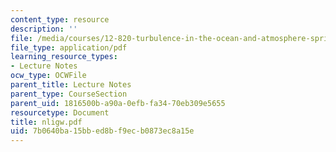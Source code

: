 ```yaml
---
content_type: resource
description: ''
file: /media/courses/12-820-turbulence-in-the-ocean-and-atmosphere-spring-2007/7b0640ba15bbed8bf9ecb0873ec8a15e_nligw.pdf
file_type: application/pdf
learning_resource_types:
- Lecture Notes
ocw_type: OCWFile
parent_title: Lecture Notes
parent_type: CourseSection
parent_uid: 1816500b-a90a-0efb-fa34-70eb309e5655
resourcetype: Document
title: nligw.pdf
uid: 7b0640ba-15bb-ed8b-f9ec-b0873ec8a15e
---
```


